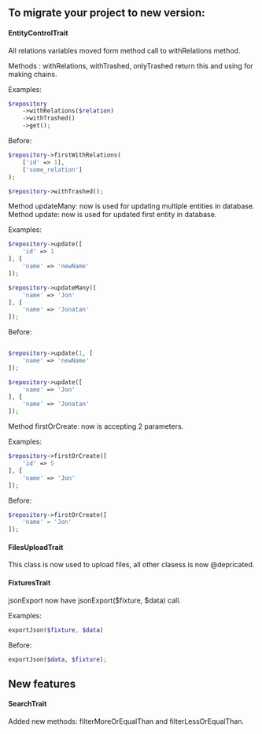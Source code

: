## To migrate your project to new version: 

#### EntityControlTrait

All relations variables moved form method call to withRelations method.

Methods : withRelations, withTrashed, onlyTrashed return this and using for making chains.

Examples: 
```php
$repository
    ->withRelations($relation)
    ->withTrashed()
    ->get();
```
Before: 
```php
$repository->firstWithRelations(
    ['id' => 1], 
    ['some_relation']
);

$repository->withTrashed();
```

Method updateMany: now is used for updating multiple entities in database.
Method update: now is used for updated first entity in database.

Examples: 
```php
$repository->update([
    'id' => 1
], [
    'name' => 'newName'
]);

$repository->updateMany([
    'name' => 'Jon'
], [
    'name' => 'Jonatan'
]);
```
Before: 
```php

$repository->update(1, [
    'name' => 'newName'
]);

$repository->update([
    'name' => 'Jon'
], [
    'name' => 'Jonatan'
]);
```
Method firstOrCreate: now is accepting 2 parameters.

Examples: 
```php
$repository->firstOrCreate([
    'id' => 5
], [
    'name' => 'Jon'
]);
```
Before: 
```php
$repository->firstOrCreate([
    'name' = 'Jon'
]);
```
#### FilesUploadTrait 

This class is now used to upload files, all other clasess is now @depricated.

#### FixturesTrait

jsonExport now have jsonExport($fixture, $data) call. 

Examples:
```php
exportJson($fixture, $data)
 ```
Before: 
```php
exportJson($data, $fixture);
```
## New features

#### SearchTrait

Added new methods: filterMoreOrEqualThan and filterLessOrEqualThan.
